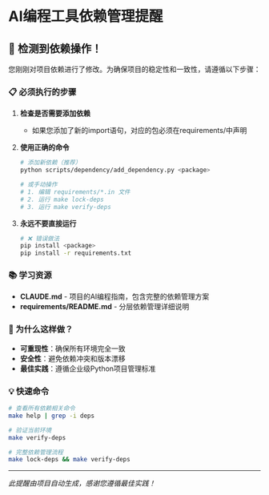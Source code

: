 # AI编程工具依赖管理提醒

## 🚨 检测到依赖操作！

您刚刚对项目依赖进行了修改。为确保项目的稳定性和一致性，请遵循以下步骤：

### 📋 必须执行的步骤

1. **检查是否需要添加依赖**
   - 如果您添加了新的import语句，对应的包必须在requirements/中声明

2. **使用正确的命令**
   ```bash
   # 添加新依赖（推荐）
   python scripts/dependency/add_dependency.py <package>

   # 或手动操作
   # 1. 编辑 requirements/*.in 文件
   # 2. 运行 make lock-deps
   # 3. 运行 make verify-deps
   ```

3. **永远不要直接运行**
   ```bash
   # ❌ 错误做法
   pip install <package>
   pip install -r requirements.txt
   ```

### 📚 学习资源

- **CLAUDE.md** - 项目的AI编程指南，包含完整的依赖管理方案
- **requirements/README.md** - 分层依赖管理详细说明

### 🎯 为什么这样做？

- **可重现性**：确保所有环境完全一致
- **安全性**：避免依赖冲突和版本漂移
- **最佳实践**：遵循企业级Python项目管理标准

### 💡 快速命令

```bash
# 查看所有依赖相关命令
make help | grep -i deps

# 验证当前环境
make verify-deps

# 完整依赖管理流程
make lock-deps && make verify-deps
```

---
*此提醒由项目自动生成，感谢您遵循最佳实践！*